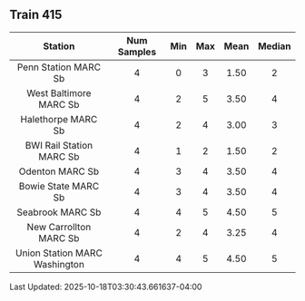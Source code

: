 ## Train 415

| Station | Num Samples | Min | Max | Mean | Median |
| :-----: | :---------: | :-: | :-: | :--: | :----: |
| Penn Station MARC Sb | 4 | 0 | 3 | 1.50 | 2 |
| West Baltimore MARC Sb | 4 | 2 | 5 | 3.50 | 4 |
| Halethorpe MARC Sb | 4 | 2 | 4 | 3.00 | 3 |
| BWI Rail Station MARC Sb | 4 | 1 | 2 | 1.50 | 2 |
| Odenton MARC Sb | 4 | 3 | 4 | 3.50 | 4 |
| Bowie State MARC Sb | 4 | 3 | 4 | 3.50 | 4 |
| Seabrook MARC Sb | 4 | 4 | 5 | 4.50 | 5 |
| New Carrollton MARC Sb | 4 | 2 | 4 | 3.25 | 4 |
| Union Station MARC Washington | 4 | 4 | 5 | 4.50 | 5 |


Last Updated: 2025-10-18T03:30:43.661637-04:00